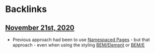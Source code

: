 
# Backlinks
## [November 21st, 2020](<November 21st, 2020.md>)
- Previous approach had been to use [Namespaced Pages](<../Namespaced Pages.md>) - but that approach - even when using the styling [BEM/Element](<../BEM/Element.md>) or [BEM/E](<../BEM/E.md>)

